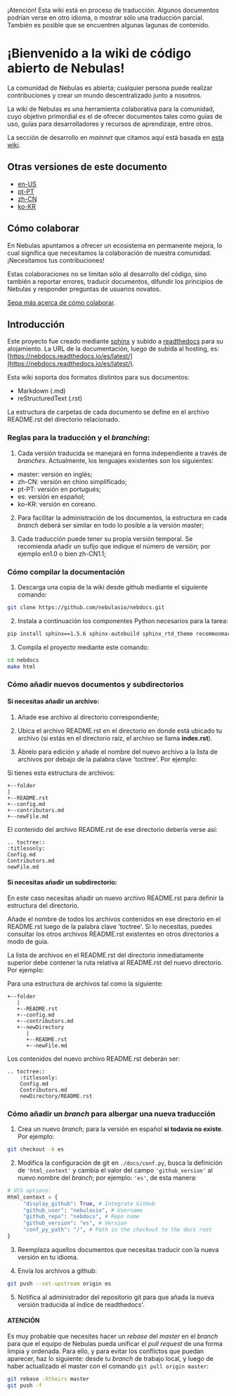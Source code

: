 ¡Atención! Esta wiki está en proceso de traducción. Algunos documentos podrían verse en otro idioma, o mostrar sólo una traducción parcial. También es posible que se encuentren algunas lagunas de contenido.

# ¡Bienvenido a la wiki de código abierto de Nebulas!

La comunidad de Nebulas es abierta; cualquier persona puede realizar contribuciones y crear un mundo descentralizado junto a nosotros.

La wiki de Nebulas es una herramienta colaborativa para la comunidad, cuyo objetivo primordial es el de ofrecer documentos tales como guías de uso, guías para desarrolladores y recursos de aprendizaje, entre otros.

La sección de desarrollo en _mainnet_ que citamos aquí está basada en [esta wiki](https://github.com/nebulasio/wiki).

## Otras versiones de este documento

* [en-US](https://github.com/nebulasio/nebdocs)
* [pt-PT](https://github.com/nebulasio/nebdocs/tree/pt-PT)
* [zh-CN](https://github.com/nebulasio/nebdocs/tree/zh-CN)
* [ko-KR](https://github.com/nebulasio/nebdocs/tree/ko-KR)

## Cómo colaborar

En Nebulas apuntamos a ofrecer un ecosistema en permanente mejora, lo cual significa que necesitamos la colaboración de nuestra comunidad. ¡Necesitamos tus contribuciones!

Estas colaboraciones no se limitan sólo al desarrollo del código, sino también a reportar errores, traducir documentos, difundir los principios de Nebulas y responder preguntas de usuarios novatos.

[Sepa más acerca de cómo colaborar](https://wiki.nebulas.io/es/latest/how-to-contribute.html).

## Introducción

Este proyecto fue creado mediante [sphinx](http://www.sphinx-doc.org/en/master/) y subido a [readthedocs](https://readthedocs.org/) para su alojamiento. La URL de la documentación, luego de subida al hosting, es: [https://nebdocs.readthedocs.io/es/latest/](https://nebdocs.readthedocs.io/es/latest/).

Esta wiki soporta dos formatos distintos para sus documentos:

* Markdown (.md)
* reStructuredText (.rst)

La estructura de carpetas de cada documento se define en el archivo README.rst del directorio relacionado.

### Reglas para la traducción y el _branching_:
1) Cada versión traducida se manejará en forma independiente a través de _branches_. Actualmente, los lenguajes existentes son los siguientes:

* master: versión en inglés;
* zh-CN: versión en chino simplificado;
* pt-PT: versión en portugués;
* es: versión en español;
* ko-KR: versión en coreano.

2) Para facilitar la administración de los documentos, la estructura en cada _branch_ deberá ser similar en todo lo posible a la versión master;

3) Cada traducción puede tener su propia versión temporal. Se recomienda añadir un sufijo que indique el número de versión; por ejemplo en1.0 o bien zh-CN1.1;

### Cómo compilar la documentación

1) Descarga una copia de la wiki desde github mediante el siguiente comando:

```bash
git clone https://github.com/nebulasio/nebdocs.git
```

2) Instala a continuación los componentes Python necesarios para la tarea:

```bash
pip install sphinx==1.5.6 sphinx-autobuild sphinx_rtd_theme recommonmark
```

3) Compila el proyecto mediante este comando:

```bash
cd nebdocs
make html
```

### Cómo añadir nuevos documentos y subdirectorios

#### Si necesitas añadir un archivo:

1) Añade ese archivo al directorio correspondiente;

2) Ubica el archivo README.rst en el directorio en donde está ubicado tu archivo (si estás en el directorio raíz, el archivo se llama **index.rst**).

3) Ábrelo para edición y añade el nombre del nuevo archivo a la lista de archivos por debajo de la palabra clave 'toctree'. Por ejemplo:

Si tienes esta estructura de archivos:

    +--folder
    |
    +--README.rst
    +--config.md
    +--contributors.md
    +--newFile.md

El contenido del archivo README.rst de ese directorio debería verse así:

    .. toctree::
    :titlesonly:
    Config.md
    Contributors.md
    newFile.md

#### Si necesitas añadir un subdirectorio:

En este caso necesitas añadir un nuevo archivo README.rst para definir la estructura del directorio.

Añade el nombre de todos los archivos contenidos en ese directorio en el README.rst luego de la palabra clave 'toctree'. Si lo necesitas, puedes consultar los otros archivos README.rst existentes en otros directorios a modo de guía.

La lista de archivos en el README.rst del directorio inmediatamente superior debe contener la ruta relativa al README.rst del nuevo directorio. Por ejemplo:

Para una estructura de archivos tal como la siguiente:


    +--folder
       |
       +--README.rst
       +--config.md
       +--contributors.md
       +--newDirectory
          |
          +--README.rst
          +--newFile.md

Los contenidos del nuevo archivo README.rst deberán ser:

    .. toctree::
        :titlesonly:
        Config.md
        Contributors.md
        newDirectory/README.rst

### Cómo añadir un _branch_ para albergar una nueva traducción

1) Crea un nuevo _branch_; para la versión en español **si todavía no existe**. Por ejemplo:

```bash
git checkout -b es
```

2) Modifica la configuración de git en ```./docs/conf.py```, busca la definición de ```'html_context'```  y cambia el valor del campo ```'github_version'``` al nuevo nombre del _branch_; por ejemplo: ```'es'```, de esta manera:

```python
# VCS options:
Html_context = {
     "display_github": True, # Integrate GitHub
     "github_user": "nebulasio", # Username
     "github_repo": "nebdocs", # Repo name
     "github_version": "es", # Version
     "conf_py_path": "/", # Path in the checkout to the docs root
}
```

3) Reemplaza aquellos documentos que necesitas traducir con la nueva versión en tu idioma.

4) Envía los archivos a github:

```bash
git push --set-upstream origin es
```

5) Notifica al administrador del repositorio git para que añada la nueva versión traducida al índice de readthedocs'.

#### ATENCIÓN

Es muy probable que necesites hacer un _rebase_ del _master_ en el _branch_ para que el equipo de Nebulas pueda unificar el _pull request_ de una forma limpia y ordenada. Para ello, y para evitar los conflictos que puedan aparecer, haz lo siguiente: desde tu _branch_ de trabajo local, y luego de haber actualizado el master con el comando ```git pull origin master```:

```bash
git rebase -Xtheirs master
git push -f
```